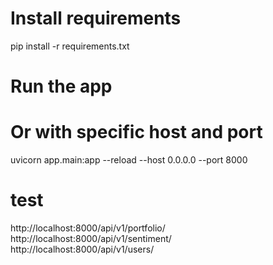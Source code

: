 # Install requirements
pip install -r requirements.txt


# Run the app

# Or with specific host and port
uvicorn app.main:app --reload --host 0.0.0.0 --port 8000


# test

http://localhost:8000/api/v1/portfolio/ <br/>
http://localhost:8000/api/v1/sentiment/ <br/>
http://localhost:8000/api/v1/users/